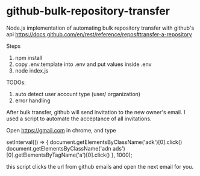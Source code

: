 # github-bulk-repository-transfer

Node.js implementation of automating bulk repository transfer with github's api
https://docs.github.com/en/rest/reference/repos#transfer-a-repository

Steps
1. npm install
2. copy .env.template into .env and put values inside .env
3. node index.js

TODOs:
1. auto detect user account type (user/ organization)
2. error handling

After bulk transfer, github will send invitation to the new owner's email.
I used a script to automate the acceptance of all invitations.

Open https://gmail.com in chrome, and type

setInterval(() => {
  document.getElementsByClassName('adk')[0].click()
  document.getElementsByClassName('adn ads')[0].getElementsByTagName('a')[0].click()
}, 1000);

this script clicks the url from github emails and open the next email for you. 
